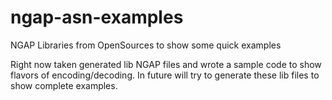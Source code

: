 # ngap-asn-examples
NGAP Libraries from OpenSources to show some quick examples

Right now taken generated lib NGAP files and wrote a sample code to show flavors of encoding/decoding.
In future will try to generate these lib files to show complete examples.
